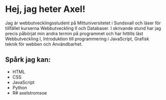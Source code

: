 # Hej, jag heter Axel!

Jag är webbutvecklingsstudent på Mittuniversitetet i Sundsvall och läser för tillfället kurserna Webbutveckling II och Databaser. I skrivande stund har jag precis påbörjat min andra termin på programmet och har hittills läst Webbutveckling I, Introduktion till programmering i JavaScript, Grafisk teknik för webben och Användbarhet. 

## Spårk jag kan:

* HTML
* CSS
* JavaScript
* Python
* R# axelstromsoe

